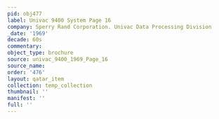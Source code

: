 ```yaml
---
pid: obj477
label: Univac 9400 System Page 16
company: Sperry Rand Corporation. Univac Data Processing Division
_date: '1969'
decade: 60s
commentary: 
object_type: brochure
source: univac_9400_1969_Page_16
source_name: 
order: '476'
layout: qatar_item
collection: temp_collection
thumbnail: ''
manifest: ''
full: ''
---
```

